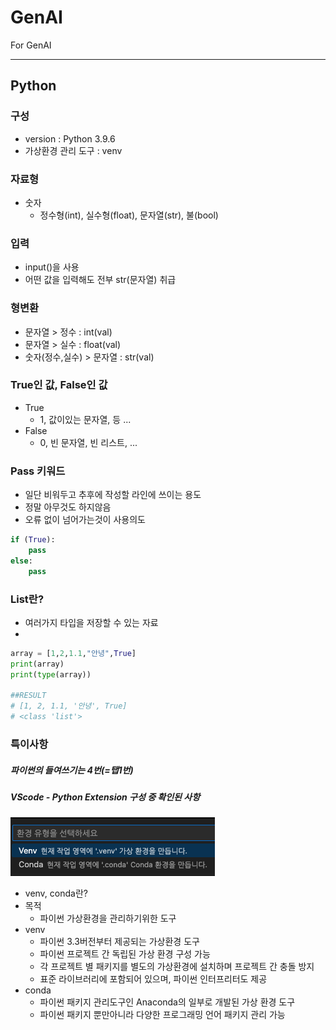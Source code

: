 # GenAI

For GenAI

---

## Python

### 구성

- version : Python 3.9.6
- 가상환경 관리 도구 : venv

### 자료형

- 숫자
  - 정수형(int), 실수형(float), 문자열(str), 불(bool)

### 입력

- input()을 사용
- 어떤 값을 입력해도 전부 str(문자열) 취급

### 형변환

- 문자열 > 정수 : int(val)
- 문자열 > 실수 : float(val)
- 숫자(정수,실수) > 문자열 : str(val)

### True인 값, False인 값

- True
  - 1, 값이있는 문자열, 등 ...
- False
  - 0, 빈 문자열, 빈 리스트, ...

### Pass 키워드

- 일단 비워두고 추후에 작성할 라인에 쓰이는 용도
- 정말 아무것도 하지않음
- 오류 없이 넘어가는것이 사용의도

```python
if (True):
    pass
else:
    pass

```

### List란?

- 여러가지 타입을 저장할 수 있는 자료
-

```python
array = [1,2,1.1,"안녕",True]
print(array)
print(type(array))

##RESULT
# [1, 2, 1.1, '안녕', True]
# <class 'list'>
```

### 특이사항

##### 파이썬의 들여쓰기는 4번(=탭1번)

##### VScode - Python Extension 구성 중 확인된 사항

![alt text](image.png)

- venv, conda란?
- 목적
  - 파이썬 가상환경을 관리하기위한 도구
- venv
  - 파이썬 3.3버전부터 제공되는 가상환경 도구
  - 파이썬 프로젝트 간 독립된 가상 환경 구성 가능
  - 각 프로젝트 별 패키지를 별도의 가상환경에 설치하며 프로젝트 간 충돌 방지
  - 표준 라이브러리에 포함되어 있으며, 파이썬 인터프리터도 제공
- conda
  - 파이썬 패키지 관리도구인 Anaconda의 일부로 개발된 가상 환경 도구
  - 파이썬 패키지 뿐만아니라 다양한 프로그래밍 언어 패키지 관리 가능
